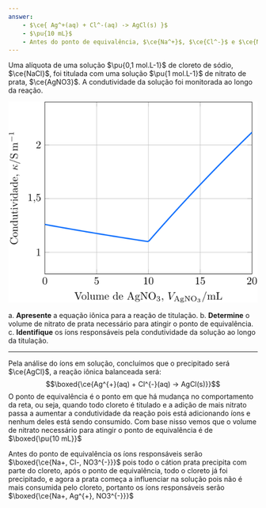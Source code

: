 ```yaml
---
answer:
    - $\ce{ Ag^+(aq) + Cl^-(aq) -> AgCl(s) }$
    - $\pu{10 mL}$
    - Antes do ponto de equivalência, $\ce{Na^+}$, $\ce{Cl^-}$ e $\ce{NO3^-}$. No ponto de equivalência, $\ce{Na^+}$ e $\ce{NO3^-}$. Após o ponto de equivalência, $\ce{Na^+}$, $\ce{Ag^+}$ e $\ce{NO3^-}$. 
---
```



Uma alíquota de uma solução $\pu{0,1 mol.L-1}$ de cloreto de sódio, $\ce{NaCl}$, foi titulada com uma solução $\pu{1 mol.L-1}$ de nitrato de prata, $\ce{AgNO3}$. A condutividade da solução foi monitorada ao longo da reação.

![Figura do problema 3E43.](3E43-1P.svg)

a. **Apresente** a equação iônica para a reação de titulação.
b. **Determine** o volume de nitrato de prata necessário para atingir o ponto de equivalência.
c. **Identifique** os íons responsáveis pela condutividade da solução ao longo da titulação.

---

Pela análise do íons em solução, concluímos que o precipitado será $\ce{AgCl}$, a reação iônica balanceada será:
$$\boxed{\ce{Ag^{+}(aq) + Cl^{-}(aq) -> AgCl(s)}}$$
O ponto de equivalência é o ponto em que há mudança no comportamento da reta, ou seja, quando todo cloreto é titulado e a adição de mais nitrato passa a aumentar a condutividade da reação pois está adicionando íons e nenhum deles está sendo consumido.
Com base nisso vemos que o volume de nitrato necessário para atingir o ponto de equivalência é de $\boxed{\pu{10 mL}}$

Antes do ponto de equivalência os íons responsáveis serão $\boxed{\ce{Na+, Cl-, NO3^{-}}}$ pois todo o cátion prata precipita com parte do cloreto, após o ponto de equivalência, todo o cloreto já foi precipitado, e agora a prata começa a influenciar na solução pois não é mais consumida pelo cloreto, portanto os íons responsáveis serão $\boxed{\ce{Na+, Ag^{+}, NO3^{-}}}$

